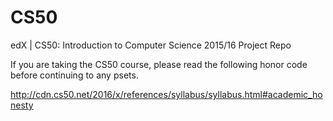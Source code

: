 # CS50
edX | CS50: Introduction to Computer Science 2015/16 Project Repo

If you are taking the CS50 course, please read the following honor code before continuing to any psets.

http://cdn.cs50.net/2016/x/references/syllabus/syllabus.html#academic_honesty
